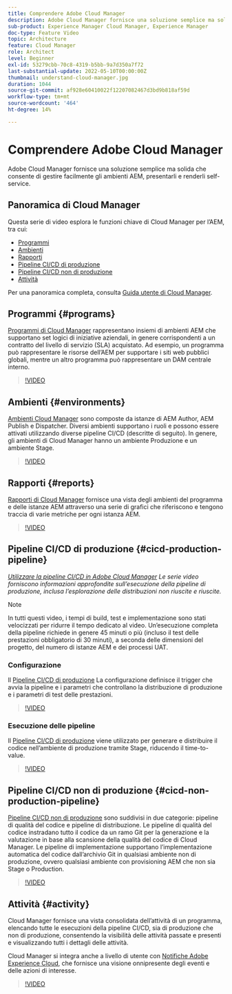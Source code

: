 ```yaml
---
title: Comprendere Adobe Cloud Manager
description: Adobe Cloud Manager fornisce una soluzione semplice ma solida che consente di gestire facilmente gli ambienti AEM, presentarli e renderli self-service.
sub-product: Experience Manager Cloud Manager, Experience Manager
doc-type: Feature Video
topic: Architecture
feature: Cloud Manager
role: Architect
level: Beginner
exl-id: 53279cbb-70c8-4319-b5bb-9a7d350a7f72
last-substantial-update: 2022-05-10T00:00:00Z
thumbnail: understand-cloud-manager.jpg
duration: 1044
source-git-commit: af928e60410022f12207082467d3bd9b818af59d
workflow-type: tm+mt
source-wordcount: '464'
ht-degree: 14%

---
```


# Comprendere Adobe Cloud Manager

Adobe Cloud Manager fornisce una soluzione semplice ma solida che consente di gestire facilmente gli ambienti AEM, presentarli e renderli self-service.

## Panoramica di Cloud Manager

Questa serie di video esplora le funzioni chiave di Cloud Manager per l’AEM, tra cui:

* [Programmi](#programs)
* [Ambienti](#environments)
* [Rapporti](#reports)
* [Pipeline CI/CD di produzione](#cicd-production-pipeline)
* [Pipeline CI/CD non di produzione](#cicd-non-production-pipeline)
* [Attività](#activity)

Per una panoramica completa, consulta [Guida utente di Cloud Manager](https://experienceleague.adobe.com/docs/experience-manager-cloud-manager/content/introduction.html?lang=it).

## Programmi {#programs}

[Programmi di Cloud Manager](https://experienceleague.adobe.com/docs/experience-manager-cloud-manager/content/getting-started/program-setup.html) rappresentano insiemi di ambienti AEM che supportano set logici di iniziative aziendali, in genere corrispondenti a un contratto del livello di servizio (SLA) acquistato. Ad esempio, un programma può rappresentare le risorse dell’AEM per supportare i siti web pubblici globali, mentre un altro programma può rappresentare un DAM centrale interno.

>[!VIDEO](https://video.tv.adobe.com/v/26313?quality=12&learn=on)

## Ambienti {#environments}

[Ambienti Cloud Manager](https://experienceleague.adobe.com/docs/experience-manager-cloud-manager/content/using/managing-environments.html) sono composte da istanze di AEM Author, AEM Publish e Dispatcher. Diversi ambienti supportano i ruoli e possono essere attivati utilizzando diverse pipeline CI/CD (descritte di seguito). In genere, gli ambienti di Cloud Manager hanno un ambiente Produzione e un ambiente Stage.

>[!VIDEO](https://video.tv.adobe.com/v/26318?quality=12&learn=on)

## Rapporti {#reports}

[Rapporti di Cloud Manager](https://experienceleague.adobe.com/docs/experience-manager-cloud-manager/content/using/monitoring-environments.html) fornisce una vista degli ambienti del programma e delle istanze AEM attraverso una serie di grafici che riferiscono e tengono traccia di varie metriche per ogni istanza AEM.

>[!VIDEO](https://video.tv.adobe.com/v/26315?quality=12&learn=on)

## Pipeline CI/CD di produzione {#cicd-production-pipeline}

*[Utilizzare la pipeline CI/CD in Adobe Cloud Manager](./use-the-cicd-pipeline-in-cloud-manager-for-aem.md) Le serie video forniscono informazioni approfondite sull’esecuzione della pipeline di produzione, inclusa l’esplorazione delle distribuzioni non riuscite e riuscite.*

>[!NOTE]
>
> In tutti questi video, i tempi di build, test e implementazione sono stati velocizzati per ridurre il tempo dedicato al video. Un’esecuzione completa della pipeline richiede in genere 45 minuti o più (incluso il test delle prestazioni obbligatorio di 30 minuti), a seconda delle dimensioni del progetto, del numero di istanze AEM e dei processi UAT.

### Configurazione

Il [Pipeline CI/CD di produzione](https://experienceleague.adobe.com/docs/experience-manager-cloud-manager/content/using/pipelines/production-pipelines.html) La configurazione definisce il trigger che avvia la pipeline e i parametri che controllano la distribuzione di produzione e i parametri di test delle prestazioni.

>[!VIDEO](https://video.tv.adobe.com/v/26314?quality=12&learn=on)

### Esecuzione delle pipeline

Il [Pipeline CI/CD di produzione](https://experienceleague.adobe.com/docs/experience-manager-cloud-manager/content/using/code-deployment.html) viene utilizzato per generare e distribuire il codice nell’ambiente di produzione tramite Stage, riducendo il time-to-value.

>[!VIDEO](https://video.tv.adobe.com/v/26317?quality=12&learn=on)

## Pipeline CI/CD non di produzione {#cicd-non-production-pipeline}

[Pipeline CI/CD non di produzione](https://experienceleague.adobe.com/docs/experience-manager-cloud-manager/content/using/pipelines/production-pipelines.html) sono suddivisi in due categorie: pipeline di qualità del codice e pipeline di distribuzione. Le pipeline di qualità del codice instradano tutto il codice da un ramo Git per la generazione e la valutazione in base alla scansione della qualità del codice di Cloud Manager. Le pipeline di implementazione supportano l’implementazione automatica del codice dall’archivio Git in qualsiasi ambiente non di produzione, ovvero qualsiasi ambiente con provisioning AEM che non sia Stage o Production.

>[!VIDEO](https://video.tv.adobe.com/v/26316?quality=12&learn=on)

## Attività {#activity}

Cloud Manager fornisce una vista consolidata dell’attività di un programma, elencando tutte le esecuzioni della pipeline CI/CD, sia di produzione che non di produzione, consentendo la visibilità delle attività passate e presenti e visualizzando tutti i dettagli delle attività.

Cloud Manager si integra anche a livello di utente con [Notifiche Adobe Experience Cloud](https://experienceleague.adobe.com/docs/experience-manager-cloud-manager/content/using/notifications.html), che fornisce una visione onnipresente degli eventi e delle azioni di interesse.

>[!VIDEO](https://video.tv.adobe.com/v/26319?quality=12&learn=on)

